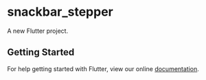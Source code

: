 # snackbar_stepper

A new Flutter project.

## Getting Started

For help getting started with Flutter, view our online
[documentation](https://flutter.io/).

